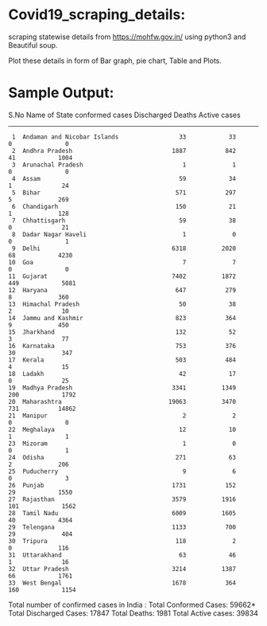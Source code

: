 # Covid19_scraping_details:
scraping statewise details from https://mohfw.gov.in/ using python3 and Beautiful soup.

Plot these details in form of Bar graph, pie chart, Table and Plots.

# Sample Output:

  S.No  Name of State                  conformed cases    Discharged    Deaths    Active cases
------  ---------------------------  -----------------  ------------  --------  --------------
     1  Andaman and Nicobar Islands                 33            33         0               0
     2  Andhra Pradesh                            1887           842        41            1004
     3  Arunachal Pradesh                            1             1         0               0
     4  Assam                                       59            34         1              24
     5  Bihar                                      571           297         5             269
     6  Chandigarh                                 150            21         1             128
     7  Chhattisgarh                                59            38         0              21
     8  Dadar Nagar Haveli                           1             0         0               1
     9  Delhi                                     6318          2020        68            4230
    10  Goa                                          7             7         0               0
    11  Gujarat                                   7402          1872       449            5081
    12  Haryana                                    647           279         8             360
    13  Himachal Pradesh                            50            38         2              10
    14  Jammu and Kashmir                          823           364         9             450
    15  Jharkhand                                  132            52         3              77
    16  Karnataka                                  753           376        30             347
    17  Kerala                                     503           484         4              15
    18  Ladakh                                      42            17         0              25
    19  Madhya Pradesh                            3341          1349       200            1792
    20  Maharashtra                              19063          3470       731           14862
    21  Manipur                                      2             2         0               0
    22  Meghalaya                                   12            10         1               1
    23  Mizoram                                      1             0         0               1
    24  Odisha                                     271            63         2             206
    25  Puducherry                                   9             6         0               3
    26  Punjab                                    1731           152        29            1550
    27  Rajasthan                                 3579          1916       101            1562
    28  Tamil Nadu                                6009          1605        40            4364
    29  Telengana                                 1133           700        29             404
    30  Tripura                                    118             2         0             116
    31  Uttarakhand                                 63            46         1              16
    32  Uttar Pradesh                             3214          1387        66            1761
    33  West Bengal                               1678           364       160            1154
Total number of confirmed cases in India :
Total Conformed Cases: 59662*
Total Discharged Cases: 17847
Total Deaths: 1981
Total Active cases: 39834


